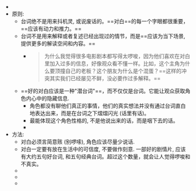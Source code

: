 -
- 原则:
	- 台词绝不是用来抖机灵, 或说废话的。==对白==的每一个字眼都很重要，==应该有动力和推力。==
	- 台词不是用来解释或者复述已经出现过的情节，而是==应该为当下场景, 提供更多的解读空间和内容。==
		- > 为什么我觉得很多电影剧本都写得太啰唆，因为他们喜欢在对白里加入过多的信息，好像观众看不懂一样。比如，这个主角为什么要顶撞自己的老板？这个朋友为什么是个混蛋？==这样的冲突其实我们已经屡见不鲜，没必要作过多解释。==
	- ==好的对白应该是一种"潜台词"==，而不仅仅是台词。它能让观众获取角色内心中的隐藏信息.
		- 角色都没有聊他们真正的事情，他们的真实想法并没有通过台词直白地表达出来，而是在台词之下熠熠闪光 (话里有话)。
		- 最能体现这个角色性格的, 不是他说出来的话，而是咽下去的话。
		-
- 方法:
	- 对白必须言简意赅 (别啰嗦), 角色应该尽量少说话.
	- 对白一定要有放在生活中的可信度, 不要做作刻意. 一部好的剧情片, 应该有大约五句好台词, 和五句经典台词。超过这个数量，就会让人觉得啰唆和不真实。
	-
	-
	-